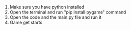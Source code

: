 1) Make sure you have python installed
2) Open the terminal and run "pip install pygame" command
3) Open the code and the main.py file and run it
4) Game get starts
